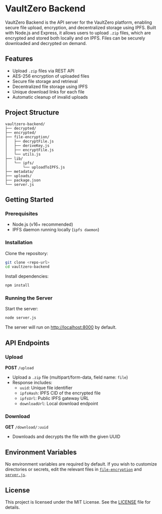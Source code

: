 # VaultZero Backend

VaultZero Backend is the API server for the VaultZero platform, enabling secure file upload, encryption, and decentralized storage using IPFS. Built with Node.js and Express, it allows users to upload `.zip` files, which are encrypted and stored both locally and on IPFS. Files can be securely downloaded and decrypted on demand.

## Features

- Upload `.zip` files via REST API
- AES-256 encryption of uploaded files
- Secure file storage and retrieval
- Decentralized file storage using IPFS
- Unique download links for each file
- Automatic cleanup of invalid uploads

## Project Structure

```
vaultzero-backend/
├── decrypted/
├── encrypted/
├── file-encryption/
│   ├── decryptFile.js
│   ├── deriveKey.js
│   ├── encryptFile.js
│   └── utils.js
├── lib/
│   └── ipfs/
│       └── uploadToIPFS.js
├── metadata/
├── uploads/
├── package.json
└── server.js
```

## Getting Started

### Prerequisites

- Node.js (v16+ recommended)
- IPFS daemon running locally (`ipfs daemon`)

### Installation

Clone the repository:

```sh
git clone <repo-url>
cd vaultzero-backend
```

Install dependencies:

```sh
npm install
```

### Running the Server

Start the server:

```sh
node server.js
```

The server will run on [http://localhost:8000](http://localhost:8000) by default.

## API Endpoints

### Upload

**POST** `/upload`

- Upload a `.zip` file (multipart/form-data, field name: `file`)
- Response includes:
  - `uuid`: Unique file identifier
  - `ipfsHash`: IPFS CID of the encrypted file
  - `ipfsUrl`: Public IPFS gateway URL
  - `downloadUrl`: Local download endpoint

### Download

**GET** `/download/:uuid`

- Downloads and decrypts the file with the given UUID

## Environment Variables

No environment variables are required by default. If you wish to customize directories or secrets, edit the relevant files in [`file-encryption`](vaultzero-backend/file-encryption/) and [`server.js`](vaultzero-backend/server.js).

## License

This project is licensed under the MIT License. See the [LICENSE](LICENSE) file for details.